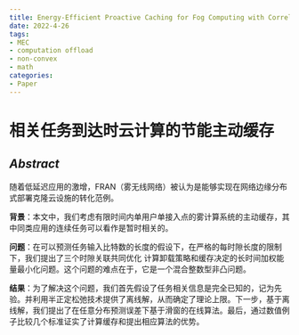 ```yaml
---
title: Energy-Efficient Proactive Caching for Fog Computing with Correlated Task Arrivals
date: 2022-4-26
tags:
- MEC
- computation offload
- non-convex
- math
categories:
- Paper
---
```

# 相关任务到达时云计算的节能主动缓存

## _Abstract_
随着低延迟应用的激增，FRAN（雾无线网络）被认为是能够实现在网络边缘分布式部署克隆云设施的转化范例。

**背景**：本文中，我们考虑有限时间内单用户单接入点的雾计算系统的主动缓存，其中同类应用的连续任务可以看作是暂时相关的。

**问题**：在可以预测任务输入比特数的长度的假设下，在严格的每时隙长度的限制下，我们提出了三个时隙关联共同优化 计算卸载策略和缓存决定的长时间加权能量最小化问题。这个问题的难点在于，它是一个混合整数型非凸问题。

**结果**：为了解决这个问题，我们首先假设了任务相关信息是完全已知的，记为先验。并利用半正定松弛技术提供了离线解，从而确定了理论上限。下一步，基于离线解，我们提出了在任意分布预测误差下基于滑窗的在线算法。最后，通过数值例子比较几个标准证实了计算缓存和提出相应算法的优势。